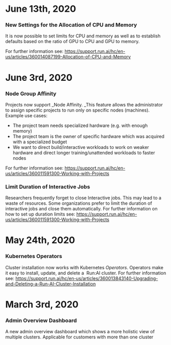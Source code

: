 # June 13th, 2020

### New Settings for the Allocation of CPU and Memory

It is now possible to set limits for CPU and memory as well as to establish defaults based on the ratio of GPU to CPU and GPU to memory.&nbsp;

For further information see:&nbsp;<https://support.run.ai/hc/en-us/articles/360014087199-Allocation-of-CPU-and-Memory>&nbsp;

# June 3rd, 2020

### Node Group Affinity

Projects now support _Node Affinity.&nbsp;_This feature allows the administrator to assign specific projects to run only on specific nodes (machines). Example use cases:

*   The project team needs specialized hardware (e.g. with enough memory)
*   The project team is the owner of specific hardware which was acquired with a specialized budget
*   We want to direct build/interactive workloads to work on weaker hardware and direct longer training/unattended workloads to faster nodes

For further information see:&nbsp;<https://support.run.ai/hc/en-us/articles/360011591300-Working-with-Projects>

### Limit Duration of Interactive Jobs

Researchers frequently forget to close Interactive jobs. This may lead to a waste of resources. Some organizations prefer to limit the duration of interactive jobs and close them automatically. For further information on how to set up duration limits see:&nbsp;<https://support.run.ai/hc/en-us/articles/360011591300-Working-with-Projects>

# May 24th, 2020

### Kubernetes Operators

Cluster installation now works with Kubernetes _Operators_. Operators make it easy to install, update, and delete a&nbsp; Run:AI cluster. For further information see: <https://support.run.ai/hc/en-us/articles/360013843140-Upgrading-and-Deleting-a-Run-AI-Cluster-Installation>&nbsp;

# March 3rd, 2020

### Admin Overview Dashboard

A new admin overview dashboard which shows a more holistic view of multiple clusters. Applicable for customers with more than one cluster&nbsp;